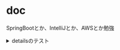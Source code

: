 # doc

SpringBootとか、IntelliJとか、AWSとか勉強

<details>
<summary>
detailsのテスト
</summary>

```
 details内のコードブロックの見た目を
 test
  
 hoge
 
 **太字の確認**
 
` バッククォートの確認 `
 test`バッククォートの確認`
 
```
  
</details>
